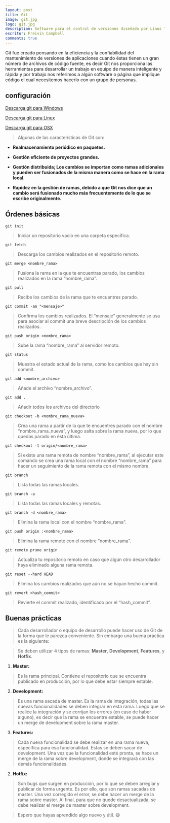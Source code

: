 ```yaml
---
layout: post
title: Git
image: git.jpg
logo: git.jpg
description: Software para el control de versiones diseñado por Linus Torvalds, pensando en la eficiencia y la confiabilidad del mantenimiento de versiones de aplicaciones.
escritor: Freivin Campbell
comments: true
---
```



<!-- letra capital  -->

<p class="intro"><span class="dropcap">G</span>it fue creado pensando en la eficiencia y la confiabilidad del mantenimiento de versiones de aplicaciones cuando éstas tienen un gran número de archivos de código fuente, es decir Git nos proporciona las herramientas para desarrollar un trabajo en equipo de manera inteligente y rápida y por trabajo nos referimos a algún software o página que implique código el cual necesitemos hacerlo con un grupo de personas.</p>

## configuración

[Descarga git para Windows](https://git-scm.com/download/win)

[Descarga git para Linux](https://git-scm.com/download/linux)

[Descarga git para OSX](https://git-scm.com/download/mac)

>Algunas de las características de Git son:

- **Realmacenamiento periódico en paquetes.**

- **Gestión eficiente de proyectos grandes.**

- **Gestión distribuida; Los cambios se importan como ramas adicionales y pueden ser fusionados de la misma manera como se hace en la rama local.**

- **Rapidez en la gestión de ramas, debido a que Git nos dice que un cambio será fusionado mucho más frecuentemente de lo que se escribe originalmente.**

## Órdenes básicas

````
git init
````
>Iniciar un repositorio vacío en una carpeta específica.

````
git fetch
````
>Descarga los cambios realizados en el repositorio remoto.

````
git merge <nombre_rama>
````
>Fusiona la rama en la que te encuentras parado, los cambios realizados en la rama “nombre_rama”.

````
git pull
````
>Recibe los cambios de la rama que te encuentres parado.

````
git commit -am "<mensaje>"
````
>Confirma los cambios realizados. El “mensaje” generalmente se usa para asociar al commit una breve descripción de los cambios realizados.

````
git push origin <nombre_rama>
````
>Sube la rama “nombre_rama” al servidor remoto.

````
git status
````
>Muestra el estado actual de la rama, como los cambios que hay sin commit.

````
git add <nombre_archivo>
````
>Añade el archivo “nombre_archivo”.

````
git add .
````
>Añadir todos los archivos del directorio


````
git checkout -b <nombre_rama_nueva>
````
>Crea una rama a partir de la que te encuentres parado con el nombre “nombre_rama_nueva”, y luego salta sobre la rama nueva, por lo que quedas parado en ésta última.

````
git checkout -t origin/<nombre_rama>
````
>Si existe una rama remota de nombre “nombre_rama”, al ejecutar este comando se crea una rama local con el nombre “nombre_rama” para hacer un seguimiento de la rama remota con el mismo nombre.

````
git branch
````
>Lista todas las ramas locales.

````
git branch -a
````
>Lista todas las ramas locales y remotas.

````
git branch -d <nombre_rama>
````
>Elimina la rama local con el nombre “nombre_rama”.

````
git push origin :<nombre_rama>
````
>Elimina la rama remote con el nombre “nombre_rama”.

````
git remote prune origin
````
>Actualiza tu repositorio remoto en caso que algún otro desarrollador haya eliminado alguna rama remota.

````
git reset --hard HEAD
````
>Elimina los cambios realizados que aún no se hayan hecho commit.

````
git revert <hash_commit>
````
>Revierte el commit realizado, identificado por el “hash_commit”.

## Buenas prácticas

>Cada desarrollador o equipo de desarrollo puede hacer uso de Git de la forma que le parezca conveniente. Sin embargo una buena práctica es la siguiente:

>Se deben utilizar 4 tipos de ramas: **Master**, **Development**, **Features**, y **Hotfix**.

1. **Master:**

>Es la rama principal. Contiene el repositorio que se encuentra publicado en producción, por lo que debe estar siempre estable.

2. **Development:**

>Es una rama sacada de master. Es la rama de integración, todas las nuevas funcionalidades se deben integrar en esta rama. Luego que se realice la integración y se corrijan los errores (en caso de haber alguno), es decir que la rama se encuentre estable, se puede hacer un merge de development sobre la rama master.

3. **Features:**

>Cada nueva funcionalidad se debe realizar en una rama nueva, específica para esa funcionalidad. Estas se deben sacar de development. Una vez que la funcionalidad esté pronta, se hace un merge de la rama sobre development, donde se integrará con las demás funcionalidades.

2. **Hotfix:**

>Son bugs que surgen en producción, por lo que se deben arreglar y publicar de forma urgente. Es por ello, que son ramas sacadas de master. Una vez corregido el error, se debe hacer un merge de la rama sobre master. Al final, para que no quede desactualizada, se debe realizar el merge de master sobre development.

> Espero que hayas aprendido algo nuevo y útil. :smile:
